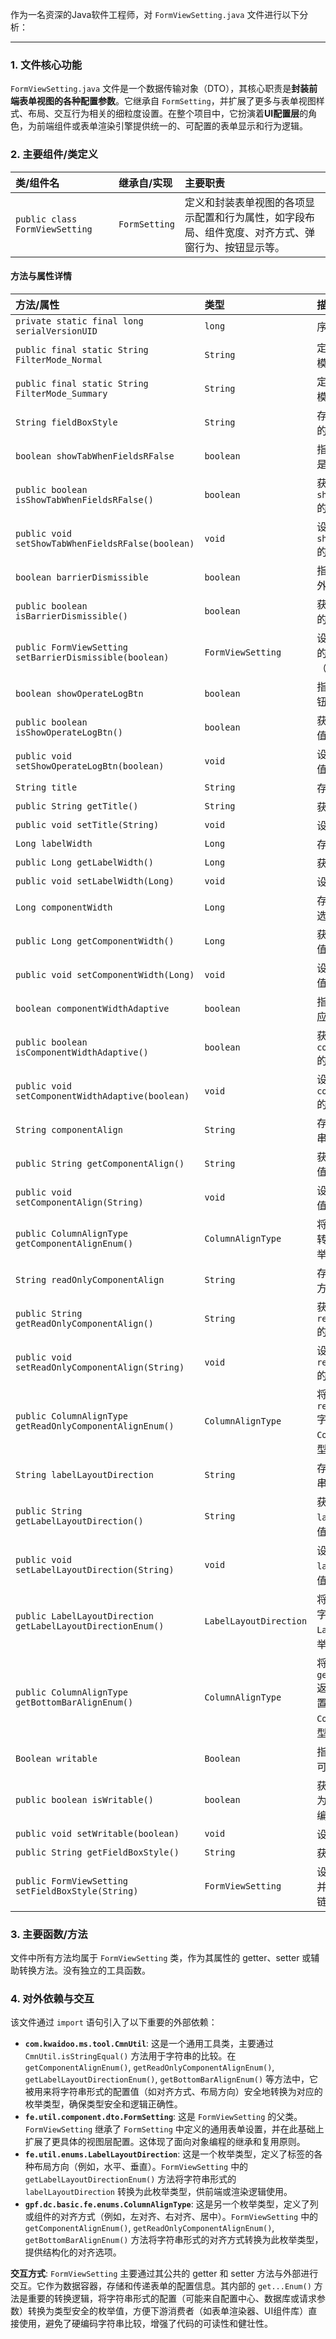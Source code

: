 作为一名资深的Java软件工程师，对 `FormViewSetting.java` 文件进行以下分析：

---

### 1. 文件核心功能
`FormViewSetting.java` 文件是一个数据传输对象（DTO），其核心职责是**封装前端表单视图的各种配置参数**。它继承自 `FormSetting`，并扩展了更多与表单视图样式、布局、交互行为相关的细粒度设置。在整个项目中，它扮演着**UI配置层**的角色，为前端组件或表单渲染引擎提供统一的、可配置的表单显示和行为逻辑。

### 2. 主要组件/类定义

| 类/组件名 | 继承自/实现 | 主要职责 |
| :-------- | :---------- | :------- |
| `public class FormViewSetting` | `FormSetting` | 定义和封装表单视图的各项显示配置和行为属性，如字段布局、组件宽度、对齐方式、弹窗行为、按钮显示等。 |

#### 方法与属性详情

| 方法/属性 | 类型 | 描述 |
| :------------------------------- | :----------------------------- | :------------------------------------------------------------------------------------- |
| `private static final long serialVersionUID` | `long` | 序列化ID，用于版本控制。 |
| `public final static String FilterMode_Normal` | `String` | 定义过滤模式之一：“普通模式”。 |
| `public final static String FilterMode_Summary` | `String` | 定义过滤模式之二：“摘要模式”。 |
| `String fieldBoxStyle` | `String` | 存储属性盒子（字段容器）的样式字符串。 |
| `boolean showTabWhenFieldsRFalse` | `boolean` | 指示当标签页内没有属性时是否仍然显示该标签页。 |
| `public boolean isShowTabWhenFieldsRFalse()` | `boolean` | 获取 `showTabWhenFieldsRFalse` 的值。 |
| `public void setShowTabWhenFieldsRFalse(boolean)` | `void` | 设置 `showTabWhenFieldsRFalse` 的值。 |
| `boolean barrierDismissible` | `boolean` | 指示弹窗是否可以通过点击外部区域进行关闭。 |
| `public boolean isBarrierDismissible()` | `boolean` | 获取 `barrierDismissible` 的值。 |
| `public FormViewSetting setBarrierDismissible(boolean)` | `FormViewSetting` | 设置 `barrierDismissible` 的值，并返回当前对象实例（支持链式调用）。 |
| `boolean showOperateLogBtn` | `boolean` | 指示是否显示流程详情按钮。 |
| `public boolean isShowOperateLogBtn()` | `boolean` | 获取 `showOperateLogBtn` 的值。 |
| `public void setShowOperateLogBtn(boolean)` | `void` | 设置 `showOperateLogBtn` 的值。 |
| `String title` | `String` | 存储表单的标题。 |
| `public String getTitle()` | `String` | 获取 `title` 的值。 |
| `public void setTitle(String)` | `void` | 设置 `title` 的值。 |
| `Long labelWidth` | `Long` | 存储表单中标签的宽度。 |
| `public Long getLabelWidth()` | `Long` | 获取 `labelWidth` 的值。 |
| `public void setLabelWidth(Long)` | `void` | 设置 `labelWidth` 的值。 |
| `Long componentWidth` | `Long` | 存储表单中组件（输入框、选择器等）的宽度。 |
| `public Long getComponentWidth()` | `Long` | 获取 `componentWidth` 的值。 |
| `public void setComponentWidth(Long)` | `void` | 设置 `componentWidth` 的值。 |
| `boolean componentWidthAdaptive` | `boolean` | 指示组件宽度是否应自适应。 |
| `public boolean isComponentWidthAdaptive()` | `boolean` | 获取 `componentWidthAdaptive` 的值。 |
| `public void setComponentWidthAdaptive(boolean)` | `void` | 设置 `componentWidthAdaptive` 的值。 |
| `String componentAlign` | `String` | 存储组件的对齐方式（字符串表示）。 |
| `public String getComponentAlign()` | `String` | 获取 `componentAlign` 的值。 |
| `public void setComponentAlign(String)` | `void` | 设置 `componentAlign` 的值。 |
| `public ColumnAlignType getComponentAlignEnum()` | `ColumnAlignType` | 将 `componentAlign` 字符串转换为 `ColumnAlignType` 枚举类型。 |
| `String readOnlyComponentAlign` | `String` | 存储只读状态下组件的对齐方式（字符串表示）。 |
| `public String getReadOnlyComponentAlign()` | `String` | 获取 `readOnlyComponentAlign` 的值。 |
| `public void setReadOnlyComponentAlign(String)` | `void` | 设置 `readOnlyComponentAlign` 的值。 |
| `public ColumnAlignType getReadOnlyComponentAlignEnum()` | `ColumnAlignType` | 将 `readOnlyComponentAlign` 字符串转换为 `ColumnAlignType` 枚举类型。 |
| `String labelLayoutDirection` | `String` | 存储标签的布局方向（字符串表示）。 |
| `public String getLabelLayoutDirection()` | `String` | 获取 `labelLayoutDirection` 的值。 |
| `public void setLabelLayoutDirection(String)` | `void` | 设置 `labelLayoutDirection` 的值。 |
| `public LabelLayoutDirection getLabelLayoutDirectionEnum()` | `LabelLayoutDirection` | 将 `labelLayoutDirection` 字符串转换为 `LabelLayoutDirection` 枚举类型。 |
| `public ColumnAlignType getBottomBarAlignEnum()` | `ColumnAlignType` | 将父类 `getFormActionsPosition()` 返回的表单底部操作区域位置字符串转换为 `ColumnAlignType` 枚举类型。 |
| `Boolean writable` | `Boolean` | 指示表单是否可编辑（默认可编辑）。 |
| `public boolean isWritable()` | `boolean` | 获取 `writable` 的值，如果为 `null` 则默认为 `true` (可编辑)。 |
| `public void setWritable(boolean)` | `void` | 设置 `writable` 的值。 |
| `public String getFieldBoxStyle()` | `String` | 获取 `fieldBoxStyle` 的值。 |
| `public FormViewSetting setFieldBoxStyle(String)` | `FormViewSetting` | 设置 `fieldBoxStyle` 的值，并返回当前对象实例（支持链式调用）。 |

### 3. 主要函数/方法
文件中所有方法均属于 `FormViewSetting` 类，作为其属性的 getter、setter 或辅助转换方法。没有独立的工具函数。

### 4. 对外依赖与交互

该文件通过 `import` 语句引入了以下重要的外部依赖：

*   **`com.kwaidoo.ms.tool.CmnUtil`**: 这是一个通用工具类，主要通过 `CmnUtil.isStringEqual()` 方法用于字符串的比较。在 `getComponentAlignEnum()`, `getReadOnlyComponentAlignEnum()`, `getLabelLayoutDirectionEnum()`, `getBottomBarAlignEnum()` 等方法中，它被用来将字符串形式的配置值（如对齐方式、布局方向）安全地转换为对应的枚举类型，确保类型安全和逻辑正确性。
*   **`fe.util.component.dto.FormSetting`**: 这是 `FormViewSetting` 的父类。`FormViewSetting` 继承了 `FormSetting` 中定义的通用表单设置，并在此基础上扩展了更具体的视图层配置。这体现了面向对象编程的继承和复用原则。
*   **`fe.util.enums.LabelLayoutDirection`**: 这是一个枚举类型，定义了标签的各种布局方向（例如，水平、垂直）。`FormViewSetting` 中的 `getLabelLayoutDirectionEnum()` 方法将字符串形式的 `labelLayoutDirection` 转换为此枚举类型，供前端或渲染逻辑使用。
*   **`gpf.dc.basic.fe.enums.ColumnAlignType`**: 这是另一个枚举类型，定义了列或组件的对齐方式（例如，左对齐、右对齐、居中）。`FormViewSetting` 中的 `getComponentAlignEnum()`, `getReadOnlyComponentAlignEnum()`, `getBottomBarAlignEnum()` 方法将字符串形式的对齐方式转换为此枚举类型，提供结构化的对齐选项。

**交互方式**:
`FormViewSetting` 主要通过其公共的 getter 和 setter 方法与外部进行交互。它作为数据容器，存储和传递表单的配置信息。其内部的 `get...Enum()` 方法是重要的转换逻辑，将字符串形式的配置（可能来自配置中心、数据库或请求参数）转换为类型安全的枚举值，方便下游消费者（如表单渲染器、UI组件库）直接使用，避免了硬编码字符串比较，增强了代码的可读性和健壮性。

